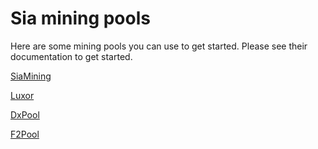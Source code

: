# Sia mining pools

Here are some mining pools you can use to get started. Please see their documentation to get started.

[SiaMining](https://siamining.com)

[Luxor](https://mining.luxor.tech)

[DxPool](https://www.dxpool.com)

[F2Pool](https://www.f2pool.com)

